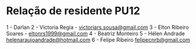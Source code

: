 # Relação de residente PU12 
1 - Darlan
2 - Victoria Regia - victoriars.sousa@gmail.com
3 - Elton Ribeiro Soares - eltonrs1999@gmail.com
4 - Beatriz Monteiro
5 - Hélen Andrade                  helenaraujoandrade@hotmail.com
6 - Felipe Ribeiro                 felipecnrb@gmail.com